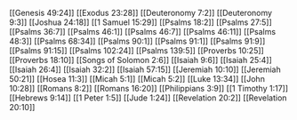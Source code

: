[[Genesis 49:24]]
[[Exodus 23:28]]
[[Deuteronomy 7:2]]
[[Deuteronomy 9:3]]
[[Joshua 24:18]]
[[1 Samuel 15:29]]
[[Psalms 18:2]]
[[Psalms 27:5]]
[[Psalms 36:7]]
[[Psalms 46:1]]
[[Psalms 46:7]]
[[Psalms 46:11]]
[[Psalms 48:3]]
[[Psalms 68:34]]
[[Psalms 90:1]]
[[Psalms 91:1]]
[[Psalms 91:9]]
[[Psalms 91:15]]
[[Psalms 102:24]]
[[Psalms 139:5]]
[[Proverbs 10:25]]
[[Proverbs 18:10]]
[[Songs of Solomon 2:6]]
[[Isaiah 9:6]]
[[Isaiah 25:4]]
[[Isaiah 26:4]]
[[Isaiah 32:2]]
[[Isaiah 57:15]]
[[Jeremiah 10:10]]
[[Jeremiah 50:21]]
[[Hosea 11:3]]
[[Micah 5:1]]
[[Micah 5:2]]
[[Luke 13:34]]
[[John 10:28]]
[[Romans 8:2]]
[[Romans 16:20]]
[[Philippians 3:9]]
[[1 Timothy 1:17]]
[[Hebrews 9:14]]
[[1 Peter 1:5]]
[[Jude 1:24]]
[[Revelation 20:2]]
[[Revelation 20:10]]
